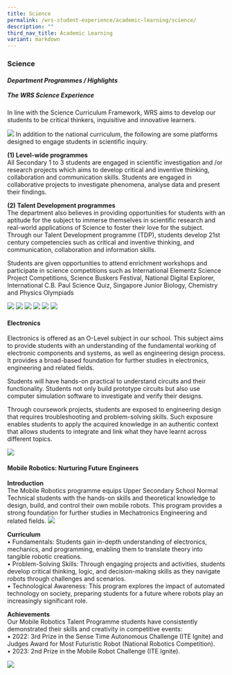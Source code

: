 ```yaml
---
title: Science
permalink: /wrs-student-experience/academic-learning/science/
description: ""
third_nav_title: Academic Learning
variant: markdown
---
```

### **Science**
##### **Department Programmes / Highlights**<br><br>**The WRS Science Experience**

In line with the Science Curriculum Framework, WRS aims to develop our students to be critical thinkers, inquisitive and innovative learners. 

![](/images/Sci2_logo2.jpg)
In addition to the national curriculum, the following are some platforms designed to engage students in scientific inquiry.

**(1) Level-wide programmes**<br>
All Secondary 1 to 3 students are engaged in scientific investigation and /or research projects which aims to develop critical and inventive thinking, collaboration and communication skills. Students are engaged in collaborative projects to investigate phenomena, analyse data and present their findings.  

**(2) Talent Development programmes**<br>
The department also believes in providing opportunities for students with an aptitude for the subject to immerse themselves in scientific research and real-world applications of Science to foster their love for the subject. Through our Talent Development programme (TDP), students develop 21st century competencies such as critical and inventive thinking, and communication, collaboration and information skills. 

Students are given opportunities to attend enrichment workshops and participate in science competitions such as International Elementz Science Project Competitions, Science Buskers Festival, National Digital Explorer, International C.B. Paul Science Quiz, Singapore Junior Biology, Chemistry and Physics Olympiads

![](/images/Sci2_pic_2.jpg)
![](/images/Sci2_pic_3.jpg)
![](/images/Sci2_pic_4.jpg)
![](/images/Sci2_pic_5.jpg)
![](/images/Sci2_pic_6.jpg)
![](/images/Sci2_pic_7.jpg)
#### Electronics ###
Electronics is offered as an O-Level subject in our school. This subject aims to provide students with an understanding of the fundamental working of electronic components and systems, as well as engineering design process. It provides a broad-based foundation for further studies in electronics, engineering and related fields.

Students will have hands-on practical to understand circuits and their functionality. Students not only build prototype circuits but also use computer simulation software to investigate and verify their designs.  

Through coursework projects, students are exposed to engineering design that requires troubleshooting and problem-solving skills. Such exposure enables students to apply the acquired knowledge in an authentic context that allows students to integrate and link what they have learnt across different topics. 

![](/images/Pic11.png)

#### Mobile Robotics: Nurturing Future Engineers ####
**Introduction** <br>
The Mobile Robotics programme equips Upper Secondary School Normal Technical students with the hands-on skills and theoretical knowledge to design, build, and control their own mobile robots. This program provides a strong foundation for further studies in Mechatronics Engineering and related fields.
![](/images/Sci_pic_8.jpg)

**Curriculum**<br>
•	Fundamentals: Students gain in-depth understanding of electronics, mechanics, and programming, enabling them to translate theory into tangible robotic creations.<br>
•	Problem-Solving Skills: Through engaging projects and activities, students develop critical thinking, logic, and decision-making skills as they navigate robots through challenges and scenarios.<br>
 •	Technological Awareness: This program explores the impact of automated technology on society, preparing students for a future where robots play an increasingly significant role.
 

**Achievements**<br>
Our Mobile Robotics Talent Programme students have consistently demonstrated their skills and creativity in competitive events:<br>
•	2022: 3rd Prize in the Sense Time Autonomous Challenge (ITE Ignite) and Judges Award for Most Futuristic Robot (National Robotics Competition).<br>
•	2023: 2nd Prize in the Mobile Robot Challenge (ITE Ignite).

![](/images/Sci_pic_9.jpg)